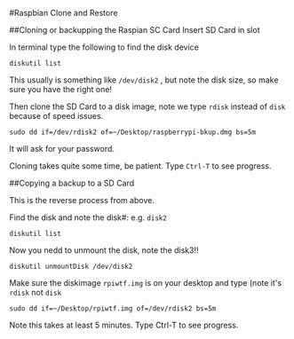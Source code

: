 #Raspbian Clone and Restore

##Cloning or backupping the Raspian SC Card
Insert SD Card in slot

In terminal type the following to find the disk device

`diskutil list`

This usually is something like `/dev/disk2` , but note the disk size, so make sure you have the right one!

Then clone the SD Card to a disk image, note we type `rdisk` instead of `disk` because of speed issues.

`sudo dd if=/dev/rdisk2 of=~/Desktop/raspberrypi-bkup.dmg bs=5m`

It will ask for your password.

Cloning takes quite some time, be patient. Type `Ctrl-T` to see progress.

##Copying a backup to a SD Card

This is the reverse process from above.

Find the disk and note the disk#: e.g. `disk2`

`diskutil list`

Now you nedd to unmount the disk, note the disk3!!

`diskutil unmountDisk /dev/disk2`

Make sure the diskimage `rpiwtf.img` is on your desktop and type (note it's `rdisk` not `disk`

`sudo dd if=~/Desktop/rpiwtf.img of=/dev/rdisk2 bs=5m`

Note this takes at least 5 minutes. Type Ctrl-T to see progress.
